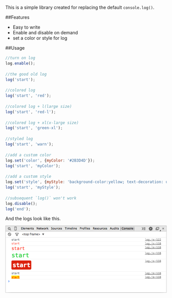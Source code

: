 This is a simple library created for replacing the default `console.log()`.

##Features

* Easy to write
* Enable and disable on demand
* set a color or style for log


##Usage


```javascript
//turn on log
log.enable();

//the good old log
log('start');

//colored log
log('start', 'red');

//colored log + l(large size)
log('start', 'red-l');

//colored log + xl(x-large size)
log('start', 'green-xl');

//styled log
log('start', 'warn');

//add a custom color
log.set('color', {myColor: '#2B3D4D'});
log('start', 'myColor');

//add a custom style
log.set('style', {myStyle: 'background-color:yellow; text-decoration: underline; color:red;'});
log('start', 'myStyle');

//subsequent `log()` won't work
log.disable();
log('end');
```
And the logs look like this.

![screenshot](https://raw.githubusercontent.com/xipx/log/master/screeshot.png)
